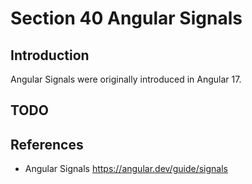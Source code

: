 # Section 40 Angular Signals
## Introduction
Angular Signals were originally introduced in Angular 17.
## TODO

## References
* Angular Signals https://angular.dev/guide/signals
